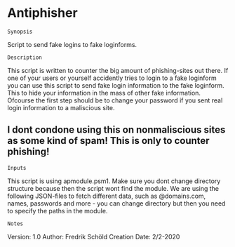 # Antiphisher


    Synopsis

Script to send fake logins to fake loginforms. 

    Description

This script is written to counter the big amount of phishing-sites out there. If one of your users or yourself accidently tries to login to a fake loginform you can use this script to send fake login information to the fake loginform. 
This to hide your information in the mass of other fake information.
Ofcourse the first step should be to change your password if you sent real login information to a maliscious site.

## I dont condone using this on nonmaliscious sites as some kind of spam! This is only to counter phishing!

    Inputs 
This script is using apmodule.psm1. Make sure you dont change directory structure because then the script wont find the module.
We are using the following JSON-files to fetch different data, such as @domains.com, names, passwords and more - you can change directory but then you need to specify the paths in the module.

    

    Notes
Version:        1.0
Author:         Fredrik Schöld
Creation Date:  2/2-2020


